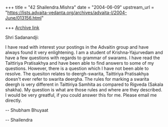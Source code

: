 +++
title = "42 Shailendra.Mishra"
date = "2004-06-09"
upstream_url = "https://lists.advaita-vedanta.org/archives/advaita-l/2004-June/013156.html"

+++
[Archive link](https://lists.advaita-vedanta.org/archives/advaita-l/2004-June/013156.html)

Shri Sadanandji:

I have read with interest your postings in the Advaitin group and have always found it very enlightening. I am a student of Krishna-Yajurvedam and have a few questions with regards to grammar of swarams. I have read the Taittiriya Pratisakhya and have been able to find answers to some of my questions. However, there is a question which I have not been able to resolve. The quesiton relates to deergh-swarita, Taittiriya Pratisakhya doesn't ever refer to swarita deergha. The rules for marking a swarita deergh is very different in Taittiriya Samhita as compared to Rigveda (Sakala shakha). My question is what are those rules and where are they described. I would be very greatful, if you could answer this for me. Please email me directly.

  -- Shubham Bhuyaat

  -- Shailendra 

